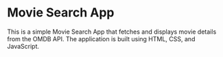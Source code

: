 # Movie Search App

This is a simple Movie Search App that fetches and displays movie details from the OMDB API. The application is built using HTML, CSS, and JavaScript.
